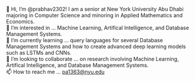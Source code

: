 👋 Hi, I’m @prabhav2302! I am a senior at New York University Abu Dhabi majoring in Computer Science and minoring in Applied Mathematics and Economics.<br />
👀 I’m interested in ... Machine Learning, Artifical Intelligence, and Database Management Systems.<br />
🌱 I’m currently learning ... query languages for several Database Management Systems and how to create advanced deep learning models such as LSTMs and CNNs.<br />
💞️ I’m looking to collaborate ... on research involving Machine Learning, Artifical Intelligence, and Database Management Systems.<br />
📫 How to reach me ... pa1363@nyu.edu<br />

<!---
prabhav2302/prabhav2302 is a ✨ special ✨ repository because its `README.md` (this file) appears on your GitHub profile.
You can click the Preview link to take a look at your changes.
--->
